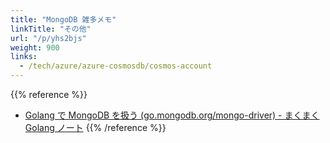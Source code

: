 ```yaml
---
title: "MongoDB 雑多メモ"
linkTitle: "その他"
url: "/p/yhs2bjs"
weight: 900
links:
  - /tech/azure/azure-cosmosdb/cosmos-account
---
```


{{% reference %}}
- [Golang で MongoDB を扱う (go.mongodb.org/mongo-driver) - まくまく Golang ノート](https://maku77.github.io/p/uft7jv9/)
{{% /reference %}}

